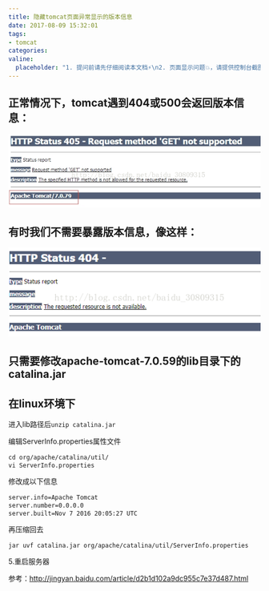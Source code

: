 ```yaml
---
title: 隐藏tomcat页面异常显示的版本信息
date: 2017-08-09 15:32:01
tags:
- tomcat
categories:
valine:
  placeholder: "1. 提问前请先仔细阅读本文档⚡\n2. 页面显示问题💥，请提供控制台截图📸或者您的测试网址\n3. 其他任何报错💣，请提供详细描述和截图📸，祝食用愉快💪"
---
```


## 正常情况下，tomcat遇到404或500会返回版本信息：

![](../images/thide01.png)

## 有时我们不需要暴露版本信息，像这样：

![](../images/thide02.png)

## 只需要修改apache-tomcat-7.0.59的lib目录下的catalina.jar

## 在linux环境下

进入lib路径后`unzip catalina.jar`

编辑ServerInfo.properties属性文件

```
cd org/apache/catalina/util/
vi ServerInfo.properties 
```

修改成以下信息

```
server.info=Apache Tomcat
server.number=0.0.0.0
server.built=Nov 7 2016 20:05:27 UTC
```

再压缩回去

```
jar uvf catalina.jar org/apache/catalina/util/ServerInfo.properties
```

5.重启服务器

参考：http://jingyan.baidu.com/article/d2b1d102a9dc955c7e37d487.html
